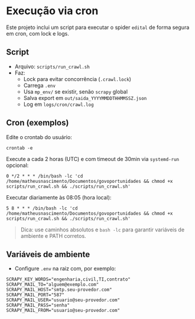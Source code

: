 # Execução via cron

Este projeto inclui um script para executar o spider `edital` de forma segura em cron, com lock e logs.

## Script
- Arquivo: `scripts/run_crawl.sh`
- Faz:
  - Lock para evitar concorrência (`.crawl.lock`)
  - Carrega `.env`
  - Usa `mp_env/` se existir, senão `scrapy` global
  - Salva export em `out/saida_YYYYMMDDTHHMMSSZ.json`
  - Log em `logs/cron/crawl.log`

## Cron (exemplos)
Edite o crontab do usuário:

```
crontab -e
```

Execute a cada 2 horas (UTC) e com timeout de 30min via `systemd-run` opcional:

```
0 */2 * * * /bin/bash -lc 'cd /home/matheusnascimento/Documentos/govoportunidades && chmod +x scripts/run_crawl.sh && ./scripts/run_crawl.sh'
```

Executar diariamente às 08:05 (hora local):
```
5 8 * * * /bin/bash -lc 'cd /home/matheusnascimento/Documentos/govoportunidades && chmod +x scripts/run_crawl.sh && ./scripts/run_crawl.sh'
```

> Dica: use caminhos absolutos e `bash -lc` para garantir variáveis de ambiente e PATH corretos.

## Variáveis de ambiente
- Configure `.env` na raiz com, por exemplo:
```
SCRAPY_KEY_WORDS="engenharia,civil,TI,contrato"
SCRAPY_MAIL_TO="alguem@exemplo.com"
SCRAPY_MAIL_HOST="smtp.seu-provedor.com"
SCRAPY_MAIL_PORT="587"
SCRAPY_MAIL_USER="usuario@seu-provedor.com"
SCRAPY_MAIL_PASS="senha"
SCRAPY_MAIL_FROM="usuario@seu-provedor.com"
```
